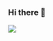 ### Hi there 👋

![]([https://github-readme-stats.vercel.app/api?username=pk910&show_icons=true&hide_title=true&theme=dark&count_private=true&hide=stars](https://github-readme-stats.vercel.app/api?username=pk910&show_icons=true&theme=dark&count_private=true))

<!--
**pk910/pk910** is a ✨ _special_ ✨ repository because its `README.md` (this file) appears on your GitHub profile.

Here are some ideas to get you started:

- 🔭 I’m currently working on ...
- 🌱 I’m currently learning ...
- 👯 I’m looking to collaborate on ...
- 🤔 I’m looking for help with ...
- 💬 Ask me about ...
- 📫 How to reach me: ...
- 😄 Pronouns: ...
- ⚡ Fun fact: ...
-->
